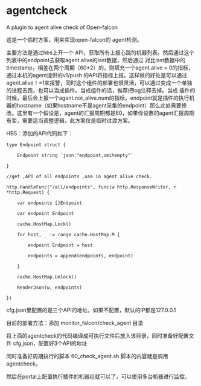 # agentcheck

A plugin to agent alive check of Open-falcon 

这是一个临时方案，用来实现open-falcon的 agent检测。

主要方法是通过hbs上开一个 API，获取所有上报心跳的机器列表。然后通过这个列表中的endpoint去获取agent.alive的last数据，然后通过
对比last数据中的timestamp，相差在两个周期（60*2）的，则填充一个agent.alive = 0的指标，通过本机的agent提供的v1/push 的API将指标上报。这样做的好处是可以通过agent.alive！=1来报警，同时这个组件的部署也很灵活，可以通过变成一个单独的进程去跑，也可以当成插件。当成组件的话，推荐把log注释去掉。当成
插件的时候，最后会上报一个agent.not_alive.num的指标，endpoint就是插件的执行机器的hostname（如果hostname不是agent采集的endpoint）那么此处需要修改。这里有一个假设是，agent的汇报周期都是60，如果你设置的agent汇报周期有变，需要适当调整逻辑，此方案仅是临时过渡方案。

HBS：添加的API代码如下：

	
	type Endpoint struct {
		
		Endpoint string `json:"endpoint,omitempty"`
		
	}

	//get ,API of all endpoints ,use in agent alive check.

	http.HandleFunc("/all/endpoints", func(w http.ResponseWriter, r *http.Request) {
		
		var endpoints []Endpoint
		
		var endpoint Endpoint
		
		cache.HostMap.Lock()
		
		for host, _ := range cache.HostMap.M {
		
			endpoint.Endpoint = host
			
			endpoints = append(endpoints, endpoint)
			
		}
		
		cache.HostMap.Unlock()
	
		RenderJson(w, endpoints)
		
	})
	
	
cfg.json里配置的是三个API的地址。如果不配置，默认的IP都是127.0.0.1

目前的部署方法：添加 monitor_falcon/check_agent 目录

将上面的agentcheck的代码编译成可执行文件后放入该目录，同时准备好配置文件 cfg.json，配置好3个API的地址

同时准备好周期执行的脚本 60_check_agent.sh 脚本的内容就是调用agentcheck。

然后在portal上配置执行插件的机器组就可以了，可以使用多台机器进行监控。

